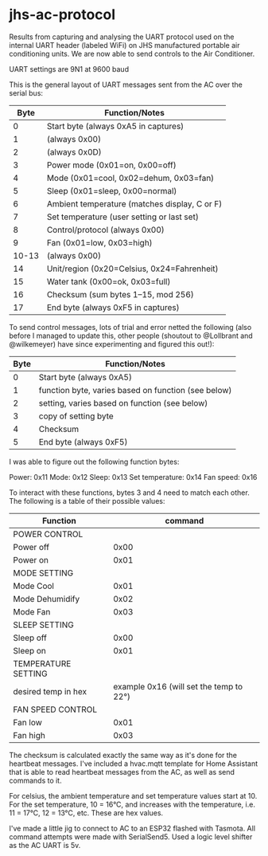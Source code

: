 # jhs-ac-protocol
 
Results from capturing and analysing the UART protocol used on the internal UART header (labeled WiFi) on JHS manufactured portable air conditioning units. We are now able to send controls to the Air Conditioner.

UART settings are 9N1 at 9600 baud

This is the general layout of UART messages sent from the AC over the serial bus:

| Byte | Function/Notes
|------|------------------------------------------------------|
| 0    | Start byte (always 0xA5 in captures)                 |
| 1    | (always 0x00)                                        |
| 2    | (always 0x0D)                                        |
| 3    | Power mode (0x01=on, 0x00=off)                       |
| 4    | Mode (0x01=cool, 0x02=dehum, 0x03=fan)               |
| 5    | Sleep (0x01=sleep, 0x00=normal)                      |
| 6    | Ambient temperature (matches display, C or F)        |
| 7    | Set temperature (user setting or last set)           |
| 8    | Control/protocol (always 0x00)                       |
| 9    | Fan (0x01=low, 0x03=high)                            |
| 10-13| (always 0x00)                                        | 
| 14   | Unit/region (0x20=Celsius, 0x24=Fahrenheit)          |
| 15   | Water tank (0x00=ok, 0x03=full)                      |
| 16   | Checksum (sum bytes 1–15, mod 256)                   |
| 17   | End byte (always 0xF5 in captures)                   |


To send control messages, lots of trial and error netted the following (also before I managed to update this, other people (shoutout to @Lollbrant and @wilkemeyer) have since experimenting and figured this out!):


| Byte | Function/Notes
|------|------------------------------------------------------|
| 0    | Start byte (always 0xA5)                             |
| 1    | function byte, varies based on function (see below)  |
| 2    | setting, varies based on function (see below)        |
| 3    | copy of setting byte                                 |
| 4    | Checksum                                             |
| 5    | End byte (always 0xF5)                               |


I was able to figure out the following function bytes:

Power:              0x11
Mode:               0x12
Sleep:              0x13
Set temperature:    0x14
Fan speed:          0x16

To interact with these functions, bytes 3 and 4 need to match each other. The following is a table of their possible values:

| Function     | command
|-----------------------------|-----------------------------------------|
| POWER CONTROL                                                         |
| Power off                   | 0x00                                    |
| Power on                    | 0x01                                    |
| MODE SETTING                |                                         |
| Mode Cool                   | 0x01                                    |
| Mode Dehumidify             | 0x02                                    |
| Mode Fan                    | 0x03                                    |
| SLEEP SETTING                                                         |
| Sleep off                   | 0x00                                    |
| Sleep on                    | 0x01                                    |
| TEMPERATURE SETTING                                                   |
| desired temp in hex         | example 0x16 (will set the temp to 22°) |
| FAN SPEED CONTROL                                                     |
| Fan low                     | 0x01                                    |
| Fan high                    | 0x03                                    |

The checksum is calculated exactly the same way as it's done for the heartbeat messages. I've included a hvac.mqtt template for Home Assistant that is able to read heartbeat messages from the AC, as well as send commands to it. 


For celsius, the ambient temperature and set temperature values start at 10. For the set temperature, 10 = 16°C, and increases with the temperature, i.e. 11 = 17°C, 12 = 13°C, etc. These are hex values.

I've made a little jig to connect to AC to an ESP32 flashed with Tasmota. All command attempts were made with SerialSend5. Used a logic level shifter as the AC UART is 5v.

